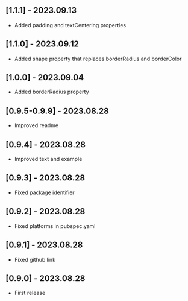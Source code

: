 ## [1.1.1] - 2023.09.13

* Added padding and textCentering properties

## [1.1.0] - 2023.09.12

* Added shape property that replaces borderRadius and borderColor

## [1.0.0] - 2023.09.04

* Added borderRadius property

## [0.9.5-0.9.9] - 2023.08.28

* Improved readme

## [0.9.4] - 2023.08.28

* Improved text and example

## [0.9.3] - 2023.08.28

* Fixed package identifier

## [0.9.2] - 2023.08.28

* Fixed platforms in pubspec.yaml

## [0.9.1] - 2023.08.28

* Fixed github link

## [0.9.0] - 2023.08.28

* First release